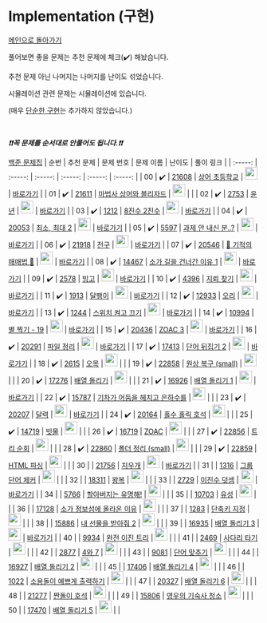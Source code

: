 # Implementation (구현)

[메인으로 돌아가기](https://github.com/tony9402/baekjoon)

풀어보면 좋을 문제는 추천 문제에 체크(:heavy_check_mark:) 해놨습니다.

추천 문제 아닌 나머지는 나머지를 난이도 섞었습니다.

시뮬레이션 관련 문제는 시뮬레이션에 있습니다.

(매우 [단순한 구현](https://www.acmicpc.net/problem/1000)는 추가하지 않았습니다.)

<br>

***❗️❗️꼭 문제를 순서대로 안풀어도 됩니다.❗️❗️***

[백준 문제집](https://www.acmicpc.net/workbook/view/6783)
|          순번          |        추천 문제         |        문제 번호         |        문제 이름         |         난이도          |        풀이 링크         |
| :-----: | :-----: | :-----: | :-----: | :-----: | :-----: |
| 00 |  :heavy_check_mark:  | <a href="https://www.acmicpc.net/problem/21608" target="_blank">21608</a> | <a href="https://www.acmicpc.net/problem/21608" target="_blank">상어 초등학교</a> | <img height="25px" width="25px" src="https://static.solved.ac/tier_small/10.svg"/> | <a href="./../solution/implementation/21608">바로가기</a> |
| 01 |  :heavy_check_mark:  | <a href="https://www.acmicpc.net/problem/21611" target="_blank">21611</a> | <a href="https://www.acmicpc.net/problem/21611" target="_blank">마법사 상어와 블리자드</a> | <img height="25px" width="25px" src="https://static.solved.ac/tier_small/15.svg"/> |                      |
| 02 |  :heavy_check_mark:  | <a href="https://www.acmicpc.net/problem/2753" target="_blank">2753</a> | <a href="https://www.acmicpc.net/problem/2753" target="_blank">윤년</a> | <img height="25px" width="25px" src="https://static.solved.ac/tier_small/2.svg"/> | <a href="./../solution/implementation/2753">바로가기</a> |
| 03 |  :heavy_check_mark:  | <a href="https://www.acmicpc.net/problem/1212" target="_blank">1212</a> | <a href="https://www.acmicpc.net/problem/1212" target="_blank">8진수 2진수</a> | <img height="25px" width="25px" src="https://static.solved.ac/tier_small/3.svg"/> | <a href="./../solution/implementation/1212">바로가기</a> |
| 04 |  :heavy_check_mark:  | <a href="https://www.acmicpc.net/problem/20053" target="_blank">20053</a> | <a href="https://www.acmicpc.net/problem/20053" target="_blank">최소, 최대 2</a> | <img height="25px" width="25px" src="https://static.solved.ac/tier_small/3.svg"/> | <a href="./../solution/implementation/20053">바로가기</a> |
| 05 |  :heavy_check_mark:  | <a href="https://www.acmicpc.net/problem/5597" target="_blank">5597</a> | <a href="https://www.acmicpc.net/problem/5597" target="_blank">과제 안 내신 분..?</a> | <img height="25px" width="25px" src="https://static.solved.ac/tier_small/4.svg"/> | <a href="./../solution/implementation/5597">바로가기</a> |
| 06 |  :heavy_check_mark:  | <a href="https://www.acmicpc.net/problem/21918" target="_blank">21918</a> | <a href="https://www.acmicpc.net/problem/21918" target="_blank">전구</a> | <img height="25px" width="25px" src="https://static.solved.ac/tier_small/4.svg"/> | <a href="./../solution/implementation/21918">바로가기</a> |
| 07 |  :heavy_check_mark:  | <a href="https://www.acmicpc.net/problem/20546" target="_blank">20546</a> | <a href="https://www.acmicpc.net/problem/20546" target="_blank">🐜 기적의 매매법 🐜</a> | <img height="25px" width="25px" src="https://static.solved.ac/tier_small/5.svg"/> | <a href="./../solution/implementation/20546">바로가기</a> |
| 08 |  :heavy_check_mark:  | <a href="https://www.acmicpc.net/problem/14467" target="_blank">14467</a> | <a href="https://www.acmicpc.net/problem/14467" target="_blank">소가 길을 건너간 이유 1</a> | <img height="25px" width="25px" src="https://static.solved.ac/tier_small/6.svg"/> | <a href="./../solution/implementation/14467">바로가기</a> |
| 09 |  :heavy_check_mark:  | <a href="https://www.acmicpc.net/problem/2578" target="_blank">2578</a> | <a href="https://www.acmicpc.net/problem/2578" target="_blank">빙고</a> | <img height="25px" width="25px" src="https://static.solved.ac/tier_small/6.svg"/> | <a href="./../solution/implementation/2578">바로가기</a> |
| 10 |  :heavy_check_mark:  | <a href="https://www.acmicpc.net/problem/4396" target="_blank">4396</a> | <a href="https://www.acmicpc.net/problem/4396" target="_blank">지뢰 찾기</a> | <img height="25px" width="25px" src="https://static.solved.ac/tier_small/6.svg"/> | <a href="./../solution/implementation/4396">바로가기</a> |
| 11 |  :heavy_check_mark:  | <a href="https://www.acmicpc.net/problem/1913" target="_blank">1913</a> | <a href="https://www.acmicpc.net/problem/1913" target="_blank">달팽이</a> | <img height="25px" width="25px" src="https://static.solved.ac/tier_small/7.svg"/> | <a href="./../solution/implementation/1913">바로가기</a> |
| 12 |  :heavy_check_mark:  | <a href="https://www.acmicpc.net/problem/12933" target="_blank">12933</a> | <a href="https://www.acmicpc.net/problem/12933" target="_blank">오리</a> | <img height="25px" width="25px" src="https://static.solved.ac/tier_small/7.svg"/> | <a href="./../solution/implementation/12933">바로가기</a> |
| 13 |  :heavy_check_mark:  | <a href="https://www.acmicpc.net/problem/1244" target="_blank">1244</a> | <a href="https://www.acmicpc.net/problem/1244" target="_blank">스위치 켜고 끄기</a> | <img height="25px" width="25px" src="https://static.solved.ac/tier_small/7.svg"/> | <a href="./../solution/implementation/1244">바로가기</a> |
| 14 |  :heavy_check_mark:  | <a href="https://www.acmicpc.net/problem/10994" target="_blank">10994</a> | <a href="https://www.acmicpc.net/problem/10994" target="_blank">별 찍기 - 19</a> | <img height="25px" width="25px" src="https://static.solved.ac/tier_small/7.svg"/> | <a href="./../solution/implementation/10994">바로가기</a> |
| 15 |  :heavy_check_mark:  | <a href="https://www.acmicpc.net/problem/20436" target="_blank">20436</a> | <a href="https://www.acmicpc.net/problem/20436" target="_blank">ZOAC 3</a> | <img height="25px" width="25px" src="https://static.solved.ac/tier_small/7.svg"/> | <a href="./../solution/implementation/20436">바로가기</a> |
| 16 |  :heavy_check_mark:  | <a href="https://www.acmicpc.net/problem/20291" target="_blank">20291</a> | <a href="https://www.acmicpc.net/problem/20291" target="_blank">파일 정리</a> | <img height="25px" width="25px" src="https://static.solved.ac/tier_small/8.svg"/> | <a href="./../solution/implementation/20291">바로가기</a> |
| 17 |  :heavy_check_mark:  | <a href="https://www.acmicpc.net/problem/17413" target="_blank">17413</a> | <a href="https://www.acmicpc.net/problem/17413" target="_blank">단어 뒤집기 2</a> | <img height="25px" width="25px" src="https://static.solved.ac/tier_small/8.svg"/> | <a href="./../solution/implementation/17413">바로가기</a> |
| 18 |  :heavy_check_mark:  | <a href="https://www.acmicpc.net/problem/2615" target="_blank">2615</a> | <a href="https://www.acmicpc.net/problem/2615" target="_blank">오목</a> | <img height="25px" width="25px" src="https://static.solved.ac/tier_small/8.svg"/> |                      |
| 19 |  :heavy_check_mark:  | <a href="https://www.acmicpc.net/problem/22858" target="_blank">22858</a> | <a href="https://www.acmicpc.net/problem/22858" target="_blank">원상 복구 (small)</a> | <img height="25px" width="25px" src="https://static.solved.ac/tier_small/8.svg"/> |                      |
| 20 |  :heavy_check_mark:  | <a href="https://www.acmicpc.net/problem/17276" target="_blank">17276</a> | <a href="https://www.acmicpc.net/problem/17276" target="_blank">배열 돌리기</a> | <img height="25px" width="25px" src="https://static.solved.ac/tier_small/9.svg"/> |                      |
| 21 |  :heavy_check_mark:  | <a href="https://www.acmicpc.net/problem/16926" target="_blank">16926</a> | <a href="https://www.acmicpc.net/problem/16926" target="_blank">배열 돌리기 1</a> | <img height="25px" width="25px" src="https://static.solved.ac/tier_small/9.svg"/> | <a href="./../solution/implementation/16926">바로가기</a> |
| 22 |  :heavy_check_mark:  | <a href="https://www.acmicpc.net/problem/15787" target="_blank">15787</a> | <a href="https://www.acmicpc.net/problem/15787" target="_blank">기차가 어둠을 헤치고 은하수를</a> | <img height="25px" width="25px" src="https://static.solved.ac/tier_small/9.svg"/> |                      |
| 23 |  :heavy_check_mark:  | <a href="https://www.acmicpc.net/problem/20207" target="_blank">20207</a> | <a href="https://www.acmicpc.net/problem/20207" target="_blank">달력</a> | <img height="25px" width="25px" src="https://static.solved.ac/tier_small/10.svg"/> | <a href="./../solution/implementation/20207">바로가기</a> |
| 24 |  :heavy_check_mark:  | <a href="https://www.acmicpc.net/problem/20164" target="_blank">20164</a> | <a href="https://www.acmicpc.net/problem/20164" target="_blank">홀수 홀릭 호석</a> | <img height="25px" width="25px" src="https://static.solved.ac/tier_small/11.svg"/> |                      |
| 25 |  :heavy_check_mark:  | <a href="https://www.acmicpc.net/problem/14719" target="_blank">14719</a> | <a href="https://www.acmicpc.net/problem/14719" target="_blank">빗물</a> | <img height="25px" width="25px" src="https://static.solved.ac/tier_small/11.svg"/> |                      |
| 26 |  :heavy_check_mark:  | <a href="https://www.acmicpc.net/problem/16719" target="_blank">16719</a> | <a href="https://www.acmicpc.net/problem/16719" target="_blank">ZOAC</a> | <img height="25px" width="25px" src="https://static.solved.ac/tier_small/11.svg"/> |                      |
| 27 |  :heavy_check_mark:  | <a href="https://www.acmicpc.net/problem/22856" target="_blank">22856</a> | <a href="https://www.acmicpc.net/problem/22856" target="_blank">트리 순회</a> | <img height="25px" width="25px" src="https://static.solved.ac/tier_small/12.svg"/> |                      |
| 28 |  :heavy_check_mark:  | <a href="https://www.acmicpc.net/problem/22860" target="_blank">22860</a> | <a href="https://www.acmicpc.net/problem/22860" target="_blank">폴더 정리 (small)</a> | <img height="25px" width="25px" src="https://static.solved.ac/tier_small/13.svg"/> |                      |
| 29 |  :heavy_check_mark:  | <a href="https://www.acmicpc.net/problem/22859" target="_blank">22859</a> | <a href="https://www.acmicpc.net/problem/22859" target="_blank">HTML 파싱</a> | <img height="25px" width="25px" src="https://static.solved.ac/tier_small/13.svg"/> |                      |
| 30 |                      | <a href="https://www.acmicpc.net/problem/21756" target="_blank">21756</a> | <a href="https://www.acmicpc.net/problem/21756" target="_blank">지우개</a> | <img height="25px" width="25px" src="https://static.solved.ac/tier_small/4.svg"/> | <a href="./../solution/implementation/21756">바로가기</a> |
| 31 |                      | <a href="https://www.acmicpc.net/problem/1316" target="_blank">1316</a> | <a href="https://www.acmicpc.net/problem/1316" target="_blank">그룹 단어 체커</a> | <img height="25px" width="25px" src="https://static.solved.ac/tier_small/6.svg"/> |                      |
| 32 |                      | <a href="https://www.acmicpc.net/problem/18311" target="_blank">18311</a> | <a href="https://www.acmicpc.net/problem/18311" target="_blank">왕복</a> | <img height="25px" width="25px" src="https://static.solved.ac/tier_small/6.svg"/> |                      |
| 33 |                      | <a href="https://www.acmicpc.net/problem/2729" target="_blank">2729</a> | <a href="https://www.acmicpc.net/problem/2729" target="_blank">이진수 덧셈</a> | <img height="25px" width="25px" src="https://static.solved.ac/tier_small/6.svg"/> | <a href="./../solution/implementation/2729">바로가기</a> |
| 34 |                      | <a href="https://www.acmicpc.net/problem/5766" target="_blank">5766</a> | <a href="https://www.acmicpc.net/problem/5766" target="_blank">할아버지는 유명해!</a> | <img height="25px" width="25px" src="https://static.solved.ac/tier_small/7.svg"/> |                      |
| 35 |                      | <a href="https://www.acmicpc.net/problem/10703" target="_blank">10703</a> | <a href="https://www.acmicpc.net/problem/10703" target="_blank">유성</a> | <img height="25px" width="25px" src="https://static.solved.ac/tier_small/8.svg"/> |                      |
| 36 |                      | <a href="https://www.acmicpc.net/problem/17128" target="_blank">17128</a> | <a href="https://www.acmicpc.net/problem/17128" target="_blank">소가 정보섬에 올라온 이유</a> | <img height="25px" width="25px" src="https://static.solved.ac/tier_small/9.svg"/> |                      |
| 37 |                      | <a href="https://www.acmicpc.net/problem/1283" target="_blank">1283</a> | <a href="https://www.acmicpc.net/problem/1283" target="_blank">단축키 지정</a> | <img height="25px" width="25px" src="https://static.solved.ac/tier_small/9.svg"/> |                      |
| 38 |                      | <a href="https://www.acmicpc.net/problem/15886" target="_blank">15886</a> | <a href="https://www.acmicpc.net/problem/15886" target="_blank">내 선물을 받아줘 2</a> | <img height="25px" width="25px" src="https://static.solved.ac/tier_small/9.svg"/> |                      |
| 39 |                      | <a href="https://www.acmicpc.net/problem/16935" target="_blank">16935</a> | <a href="https://www.acmicpc.net/problem/16935" target="_blank">배열 돌리기 3</a> | <img height="25px" width="25px" src="https://static.solved.ac/tier_small/10.svg"/> | <a href="./../solution/implementation/16935">바로가기</a> |
| 40 |                      | <a href="https://www.acmicpc.net/problem/9934" target="_blank">9934</a> | <a href="https://www.acmicpc.net/problem/9934" target="_blank">완전 이진 트리</a> | <img height="25px" width="25px" src="https://static.solved.ac/tier_small/10.svg"/> |                      |
| 41 |                      | <a href="https://www.acmicpc.net/problem/2469" target="_blank">2469</a> | <a href="https://www.acmicpc.net/problem/2469" target="_blank">사다리 타기</a> | <img height="25px" width="25px" src="https://static.solved.ac/tier_small/10.svg"/> |                      |
| 42 |                      | <a href="https://www.acmicpc.net/problem/2877" target="_blank">2877</a> | <a href="https://www.acmicpc.net/problem/2877" target="_blank">4와 7</a> | <img height="25px" width="25px" src="https://static.solved.ac/tier_small/10.svg"/> |                      |
| 43 |                      | <a href="https://www.acmicpc.net/problem/9081" target="_blank">9081</a> | <a href="https://www.acmicpc.net/problem/9081" target="_blank">단어 맞추기</a> | <img height="25px" width="25px" src="https://static.solved.ac/tier_small/10.svg"/> |                      |
| 44 |                      | <a href="https://www.acmicpc.net/problem/16927" target="_blank">16927</a> | <a href="https://www.acmicpc.net/problem/16927" target="_blank">배열 돌리기 2</a> | <img height="25px" width="25px" src="https://static.solved.ac/tier_small/11.svg"/> |                      |
| 45 |                      | <a href="https://www.acmicpc.net/problem/17406" target="_blank">17406</a> | <a href="https://www.acmicpc.net/problem/17406" target="_blank">배열 돌리기 4</a> | <img height="25px" width="25px" src="https://static.solved.ac/tier_small/12.svg"/> |                      |
| 46 |                      | <a href="https://www.acmicpc.net/problem/1022" target="_blank">1022</a> | <a href="https://www.acmicpc.net/problem/1022" target="_blank">소용돌이 예쁘게 출력하기</a> | <img height="25px" width="25px" src="https://static.solved.ac/tier_small/12.svg"/> |                      |
| 47 |                      | <a href="https://www.acmicpc.net/problem/20327" target="_blank">20327</a> | <a href="https://www.acmicpc.net/problem/20327" target="_blank">배열 돌리기 6</a> | <img height="25px" width="25px" src="https://static.solved.ac/tier_small/13.svg"/> |                      |
| 48 |                      | <a href="https://www.acmicpc.net/problem/21277" target="_blank">21277</a> | <a href="https://www.acmicpc.net/problem/21277" target="_blank">짠돌이 호석</a> | <img height="25px" width="25px" src="https://static.solved.ac/tier_small/13.svg"/> |                      |
| 49 |                      | <a href="https://www.acmicpc.net/problem/15806" target="_blank">15806</a> | <a href="https://www.acmicpc.net/problem/15806" target="_blank">영우의 기숙사 청소</a> | <img height="25px" width="25px" src="https://static.solved.ac/tier_small/15.svg"/> |                      |
| 50 |                      | <a href="https://www.acmicpc.net/problem/17470" target="_blank">17470</a> | <a href="https://www.acmicpc.net/problem/17470" target="_blank">배열 돌리기 5</a> | <img height="25px" width="25px" src="https://static.solved.ac/tier_small/16.svg"/> |                      |
